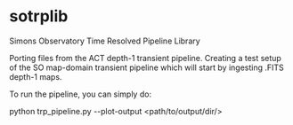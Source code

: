 # sotrplib
Simons Observatory Time Resolved Pipeline Library


Porting files from the ACT depth-1 transient pipeline. 
Creating a test setup of the SO map-domain transient pipeline which will start by ingesting .FITS depth-1 maps.


To run the pipeline, you can simply do:

python trp_pipeline.py --plot-output <path/to/output/dir/>